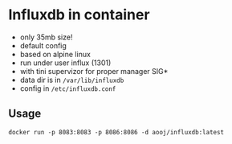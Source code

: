 # Influxdb in container

- only 35mb size!
- default config
- based on alpine linux
- run under user influx (1301)
- with tini supervizor for proper manager SIG*
- data dir is in `/var/lib/influxdb`
- config in `/etc/influxdb.conf`

## Usage
```
docker run -p 8083:8083 -p 8086:8086 -d aooj/influxdb:latest
```
